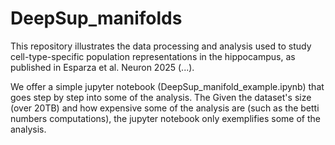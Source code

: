 # DeepSup_manifolds
This repository illustrates the data processing and analysis used to study cell-type-specific population representations in the hippocampus, as published in Esparza et al. Neuron 2025 (...).

We offer a simple jupyter notebook (DeepSup_manifold_example.ipynb) that goes step by step into some of the analysis. The Given the dataset's size (over 20TB) and how expensive some of the analysis are (such as the betti numbers computations), the jupyter notebook only exemplifies some of the analysis. 


